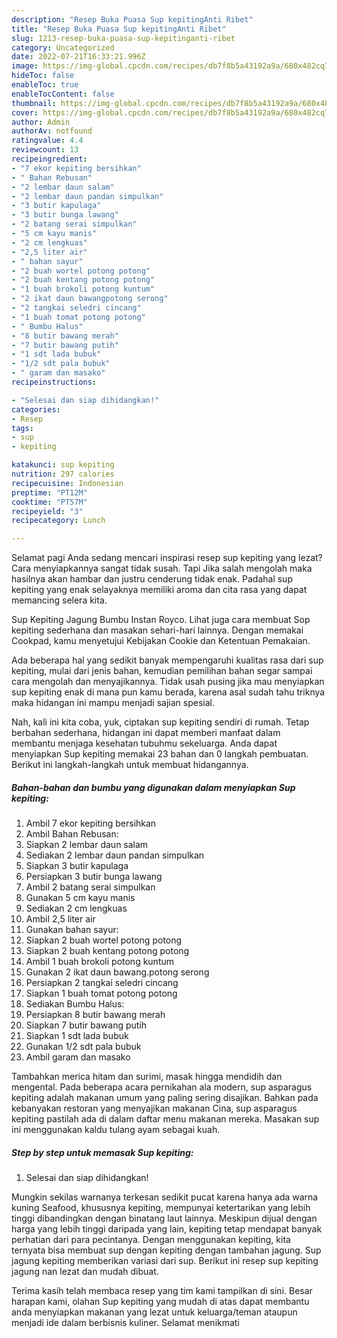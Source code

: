 ```yaml
---
description: "Resep Buka Puasa Sup kepitingAnti Ribet"
title: "Resep Buka Puasa Sup kepitingAnti Ribet"
slug: 1213-resep-buka-puasa-sup-kepitinganti-ribet
category: Uncategorized
date: 2022-07-21T16:33:21.996Z
image: https://img-global.cpcdn.com/recipes/db7f8b5a43192a9a/680x482cq70/sup-kepiting-foto-resep-utama.jpg
hideToc: false
enableToc: true
enableTocContent: false
thumbnail: https://img-global.cpcdn.com/recipes/db7f8b5a43192a9a/680x482cq70/sup-kepiting-foto-resep-utama.jpg
cover: https://img-global.cpcdn.com/recipes/db7f8b5a43192a9a/680x482cq70/sup-kepiting-foto-resep-utama.jpg
author: Admin
authorAv: notfound
ratingvalue: 4.4
reviewcount: 13
recipeingredient:
- "7 ekor kepiting bersihkan"
- " Bahan Rebusan"
- "2 lembar daun salam"
- "2 lembar daun pandan simpulkan"
- "3 butir kapulaga"
- "3 butir bunga lawang"
- "2 batang serai simpulkan"
- "5 cm kayu manis"
- "2 cm lengkuas"
- "2,5 liter air"
- " bahan sayur"
- "2 buah wortel potong potong"
- "2 buah kentang potong potong"
- "1 buah brokoli potong kuntum"
- "2 ikat daun bawangpotong serong"
- "2 tangkai seledri cincang"
- "1 buah tomat potong potong"
- " Bumbu Halus"
- "8 butir bawang merah"
- "7 butir bawang putih"
- "1 sdt lada bubuk"
- "1/2 sdt pala bubuk"
- " garam dan masako"
recipeinstructions:

- "Selesai dan siap dihidangkan!"
categories:
- Resep
tags:
- sup
- kepiting

katakunci: sup kepiting 
nutrition: 297 calories
recipecuisine: Indonesian
preptime: "PT12M"
cooktime: "PT57M"
recipeyield: "3"
recipecategory: Lunch

---
```



Selamat pagi Anda sedang mencari inspirasi resep sup kepiting yang lezat? Cara menyiapkannya sangat tidak susah. Tapi Jika salah mengolah maka hasilnya akan hambar dan justru cenderung tidak enak. Padahal sup kepiting yang enak selayaknya memiliki aroma dan cita rasa yang dapat memancing selera kita.


Sup Kepiting Jagung Bumbu Instan Royco. Lihat juga cara membuat Sop kepiting sederhana dan masakan sehari-hari lainnya. Dengan memakai Cookpad, kamu menyetujui Kebijakan Cookie dan Ketentuan Pemakaian.

Ada beberapa hal yang sedikit banyak mempengaruhi kualitas rasa dari sup kepiting, mulai dari jenis bahan, kemudian pemilihan bahan segar sampai cara mengolah dan menyajikannya. Tidak usah pusing jika mau menyiapkan sup kepiting enak di mana pun kamu berada, karena asal sudah tahu triknya maka hidangan ini mampu menjadi sajian spesial.


Nah, kali ini kita coba, yuk, ciptakan sup kepiting sendiri di rumah. Tetap berbahan sederhana, hidangan ini dapat memberi manfaat dalam membantu menjaga kesehatan tubuhmu sekeluarga. Anda dapat menyiapkan Sup kepiting memakai 23 bahan dan 0 langkah pembuatan. Berikut ini langkah-langkah untuk membuat hidangannya.

<!--inarticleads1-->

##### Bahan-bahan dan bumbu yang digunakan dalam menyiapkan Sup kepiting:

1. Ambil 7 ekor kepiting bersihkan
1. Ambil  Bahan Rebusan:
1. Siapkan 2 lembar daun salam
1. Sediakan 2 lembar daun pandan simpulkan
1. Siapkan 3 butir kapulaga
1. Persiapkan 3 butir bunga lawang
1. Ambil 2 batang serai simpulkan
1. Gunakan 5 cm kayu manis
1. Sediakan 2 cm lengkuas
1. Ambil 2,5 liter air
1. Gunakan  bahan sayur:
1. Siapkan 2 buah wortel potong potong
1. Siapkan 2 buah kentang potong potong
1. Ambil 1 buah brokoli potong kuntum
1. Gunakan 2 ikat daun bawang.potong serong
1. Persiapkan 2 tangkai seledri cincang
1. Siapkan 1 buah tomat potong potong
1. Sediakan  Bumbu Halus:
1. Persiapkan 8 butir bawang merah
1. Siapkan 7 butir bawang putih
1. Siapkan 1 sdt lada bubuk
1. Gunakan 1/2 sdt pala bubuk
1. Ambil  garam dan masako


Tambahkan merica hitam dan surimi, masak hingga mendidih dan mengental. Pada beberapa acara pernikahan ala modern, sup asparagus kepiting adalah makanan umum yang paling sering disajikan. Bahkan pada kebanyakan restoran yang menyajikan makanan Cina, sup asparagus kepiting pastilah ada di dalam daftar menu makanan mereka. Masakan sup ini menggunakan kaldu tulang ayam sebagai kuah. 

<!--inarticleads2-->

##### Step by step untuk memasak Sup kepiting:


1. Selesai dan siap dihidangkan!

Mungkin sekilas warnanya terkesan sedikit pucat karena hanya ada warna kuning Seafood, khususnya kepiting, mempunyai ketertarikan yang lebih tinggi dibandingkan dengan binatang laut lainnya. Meskipun dijual dengan harga yang lebih tinggi daripada yang lain, kepiting tetap mendapat banyak perhatian dari para pecintanya. Dengan menggunakan kepiting, kita ternyata bisa membuat sup dengan kepiting dengan tambahan jagung. Sup jagung kepiting memberikan variasi dari sup. Berikut ini resep sup kepiting jagung nan lezat dan mudah dibuat. 

Terima kasih telah membaca resep yang tim kami tampilkan di sini. Besar harapan kami, olahan Sup kepiting yang mudah di atas dapat membantu anda menyiapkan makanan yang lezat untuk keluarga/teman ataupun menjadi ide dalam berbisnis kuliner. Selamat menikmati
